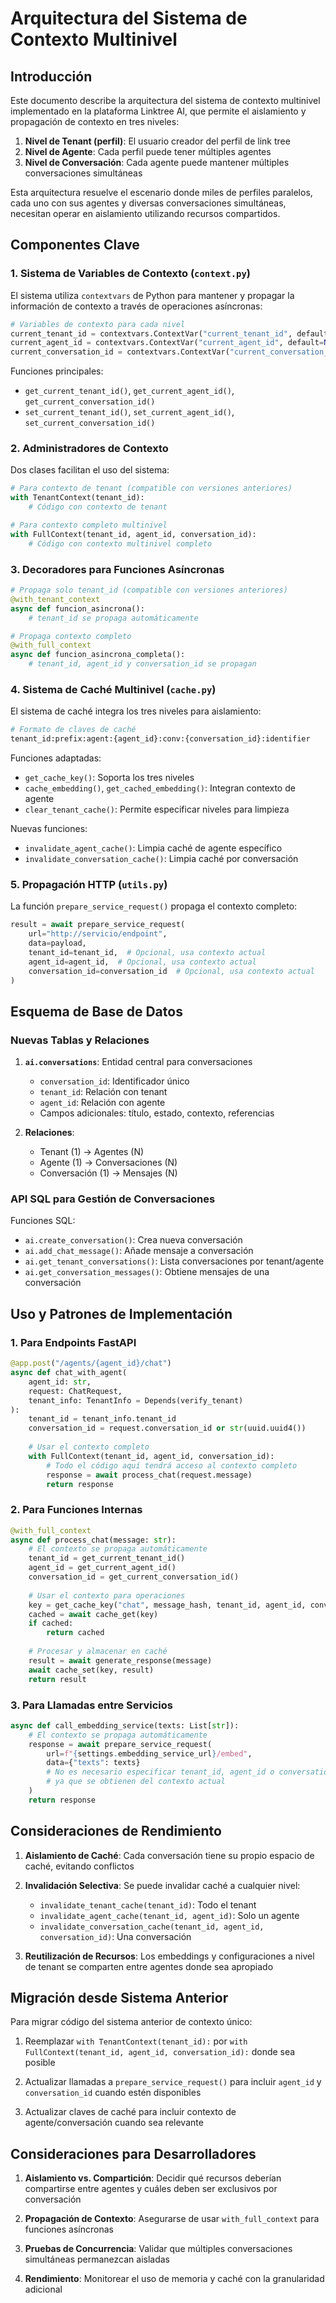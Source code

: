 # Arquitectura del Sistema de Contexto Multinivel

## Introducción

Este documento describe la arquitectura del sistema de contexto multinivel implementado en la plataforma Linktree AI, que permite el aislamiento y propagación de contexto en tres niveles:

1. **Nivel de Tenant (perfil)**: El usuario creador del perfil de link tree
2. **Nivel de Agente**: Cada perfil puede tener múltiples agentes
3. **Nivel de Conversación**: Cada agente puede mantener múltiples conversaciones simultáneas

Esta arquitectura resuelve el escenario donde miles de perfiles paralelos, cada uno con sus agentes y diversas conversaciones simultáneas, necesitan operar en aislamiento utilizando recursos compartidos.

## Componentes Clave

### 1. Sistema de Variables de Contexto (`context.py`)

El sistema utiliza `contextvars` de Python para mantener y propagar la información de contexto a través de operaciones asíncronas:

```python
# Variables de contexto para cada nivel
current_tenant_id = contextvars.ContextVar("current_tenant_id", default="default")
current_agent_id = contextvars.ContextVar("current_agent_id", default=None)
current_conversation_id = contextvars.ContextVar("current_conversation_id", default=None)
```

Funciones principales:
- `get_current_tenant_id()`, `get_current_agent_id()`, `get_current_conversation_id()`
- `set_current_tenant_id()`, `set_current_agent_id()`, `set_current_conversation_id()`

### 2. Administradores de Contexto

Dos clases facilitan el uso del sistema:

```python
# Para contexto de tenant (compatible con versiones anteriores)
with TenantContext(tenant_id):
    # Código con contexto de tenant

# Para contexto completo multinivel
with FullContext(tenant_id, agent_id, conversation_id):
    # Código con contexto multinivel completo
```

### 3. Decoradores para Funciones Asíncronas

```python
# Propaga solo tenant_id (compatible con versiones anteriores)
@with_tenant_context
async def funcion_asincrona():
    # tenant_id se propaga automáticamente

# Propaga contexto completo
@with_full_context
async def funcion_asincrona_completa():
    # tenant_id, agent_id y conversation_id se propagan
```

### 4. Sistema de Caché Multinivel (`cache.py`)

El sistema de caché integra los tres niveles para aislamiento:

```python
# Formato de claves de caché
tenant_id:prefix:agent:{agent_id}:conv:{conversation_id}:identifier
```

Funciones adaptadas:
- `get_cache_key()`: Soporta los tres niveles
- `cache_embedding()`, `get_cached_embedding()`: Integran contexto de agente
- `clear_tenant_cache()`: Permite especificar niveles para limpieza

Nuevas funciones:
- `invalidate_agent_cache()`: Limpia caché de agente específico
- `invalidate_conversation_cache()`: Limpia caché por conversación

### 5. Propagación HTTP (`utils.py`)

La función `prepare_service_request()` propaga el contexto completo:

```python
result = await prepare_service_request(
    url="http://servicio/endpoint",
    data=payload,
    tenant_id=tenant_id,  # Opcional, usa contexto actual
    agent_id=agent_id,  # Opcional, usa contexto actual
    conversation_id=conversation_id  # Opcional, usa contexto actual
)
```

## Esquema de Base de Datos

### Nuevas Tablas y Relaciones

1. **`ai.conversations`**: Entidad central para conversaciones
   - `conversation_id`: Identificador único
   - `tenant_id`: Relación con tenant
   - `agent_id`: Relación con agente
   - Campos adicionales: título, estado, contexto, referencias

2. **Relaciones**:
   - Tenant (1) → Agentes (N)
   - Agente (1) → Conversaciones (N)
   - Conversación (1) → Mensajes (N)

### API SQL para Gestión de Conversaciones

Funciones SQL:
- `ai.create_conversation()`: Crea nueva conversación
- `ai.add_chat_message()`: Añade mensaje a conversación
- `ai.get_tenant_conversations()`: Lista conversaciones por tenant/agente
- `ai.get_conversation_messages()`: Obtiene mensajes de una conversación

## Uso y Patrones de Implementación

### 1. Para Endpoints FastAPI

```python
@app.post("/agents/{agent_id}/chat")
async def chat_with_agent(
    agent_id: str,
    request: ChatRequest,
    tenant_info: TenantInfo = Depends(verify_tenant)
):
    tenant_id = tenant_info.tenant_id
    conversation_id = request.conversation_id or str(uuid.uuid4())
    
    # Usar el contexto completo
    with FullContext(tenant_id, agent_id, conversation_id):
        # Todo el código aquí tendrá acceso al contexto completo
        response = await process_chat(request.message)
        return response
```

### 2. Para Funciones Internas

```python
@with_full_context
async def process_chat(message: str):
    # El contexto se propaga automáticamente
    tenant_id = get_current_tenant_id()
    agent_id = get_current_agent_id()
    conversation_id = get_current_conversation_id()
    
    # Usar el contexto para operaciones
    key = get_cache_key("chat", message_hash, tenant_id, agent_id, conversation_id)
    cached = await cache_get(key)
    if cached:
        return cached
    
    # Procesar y almacenar en caché
    result = await generate_response(message)
    await cache_set(key, result)
    return result
```

### 3. Para Llamadas entre Servicios

```python
async def call_embedding_service(texts: List[str]):
    # El contexto se propaga automáticamente
    response = await prepare_service_request(
        url=f"{settings.embedding_service_url}/embed",
        data={"texts": texts}
        # No es necesario especificar tenant_id, agent_id o conversation_id
        # ya que se obtienen del contexto actual
    )
    return response
```

## Consideraciones de Rendimiento

1. **Aislamiento de Caché**: Cada conversación tiene su propio espacio de caché, evitando conflictos

2. **Invalidación Selectiva**: Se puede invalidar caché a cualquier nivel:
   - `invalidate_tenant_cache(tenant_id)`: Todo el tenant
   - `invalidate_agent_cache(tenant_id, agent_id)`: Solo un agente
   - `invalidate_conversation_cache(tenant_id, agent_id, conversation_id)`: Una conversación

3. **Reutilización de Recursos**: Los embeddings y configuraciones a nivel de tenant se comparten entre agentes donde sea apropiado

## Migración desde Sistema Anterior

Para migrar código del sistema anterior de contexto único:

1. Reemplazar `with TenantContext(tenant_id):` por `with FullContext(tenant_id, agent_id, conversation_id):` donde sea posible

2. Actualizar llamadas a `prepare_service_request()` para incluir `agent_id` y `conversation_id` cuando estén disponibles

3. Actualizar claves de caché para incluir contexto de agente/conversación cuando sea relevante

## Consideraciones para Desarrolladores

1. **Aislamiento vs. Compartición**: Decidir qué recursos deberían compartirse entre agentes y cuáles deben ser exclusivos por conversación

2. **Propagación de Contexto**: Asegurarse de usar `with_full_context` para funciones asíncronas

3. **Pruebas de Concurrencia**: Validar que múltiples conversaciones simultáneas permanezcan aisladas

4. **Rendimiento**: Monitorear el uso de memoria y caché con la granularidad adicional
